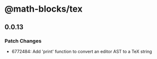 # @math-blocks/tex

## 0.0.13

### Patch Changes

- 6772484: Add 'print' function to convert an editor AST to a TeX string
